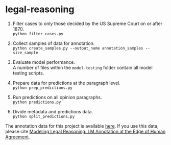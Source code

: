 # legal-reasoning

1. Filter cases to only those decided by the US Supreme Court on or after 1870.  
`python filter_cases.py`

2. Collect samples of data for annotation.  
`python create_samples.py --output_name annotation_samples --size_sample`

3. Evaluate model performance.  
A number of files within the `model-testing` folder contain all model testing scripts. 

4. Prepare data for predictions at the paragraph level.  
`python prep_predictions.py`

5. Run predictions on all opinion paragraphs.   
`python predictions.py`

6. Divide metadata and predictions data.   
`python split_predictions.py`

The annotation data for this project is available [here](https://drive.google.com/file/d/1i7dcshwcgCBF3TVLbNBC-Hutw8qVreTq/view?usp=sharing). If you use this data, please cite [Modeling Legal Reasoning: LM Annotation at the Edge of Human Agreement](https://aclanthology.org/2023.emnlp-main.575.pdf).
